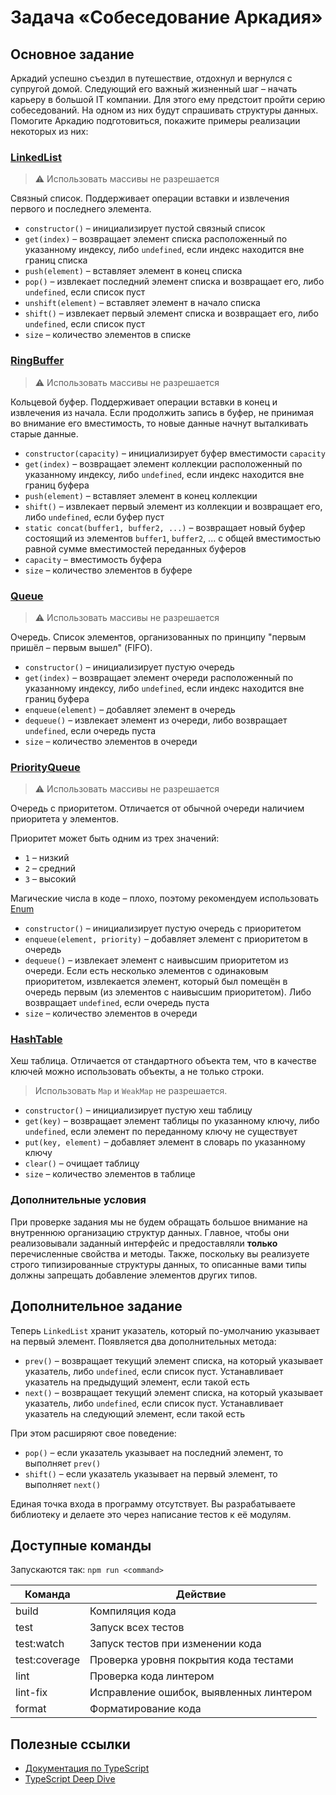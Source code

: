 # Задача «Собеседование Аркадия»

## Основное задание

Аркадий успешно съездил в путешествие, отдохнул и вернулся с супругой домой. Следующий его важный
жизненный шаг – начать карьеру в большой IT компании. Для этого ему предстоит пройти серию собеседований. На одном из них будут спрашивать структуры данных. Помогите Аркадию подготовиться, покажите примеры реализации некоторых из них:

### [LinkedList](https://ru.wikipedia.org/wiki/Связный_список)

> ⚠️ Использовать массивы не разрешается

Связный список. Поддерживает операции вставки и извлечения первого и последнего элемента.

- `constructor()` – инициализирует пустой связный список
- `get(index)` – возвращает элемент списка расположенный по указанному индексу, либо `undefined`, если индекс находится вне границ списка
- `push(element)` – вставляет элемент в конец списка
- `pop()` – извлекает последний элемент списка и возвращает его, либо `undefined`, если список пуст
- `unshift(element)` – вставляет элемент в начало списка
- `shift()` – извлекает первый элемент списка и возвращает его, либо `undefined`, если список пуст
- `size` – количество элементов в списке

### [RingBuffer](https://ru.wikipedia.org/wiki/Кольцевой_буфер)

> ⚠️ Использовать массивы не разрешается

Кольцевой буфер. Поддерживает операции вставки в конец и извлечения из начала. Если продолжить запись в буфер,
не принимая во внимание его вместимость, то новые данные начнут выталкивать старые данные.

- `constructor(capacity)` – инициализирует буфер вместимости `capacity`
- `get(index)` – возвращает элемент коллекции расположенный по указанному индексу, либо `undefined`, если индекс находится вне границ буфера
- `push(element)` – вставляет элемент в конец коллекции
- `shift()` – извлекает первый элемент из коллекции и возвращает его, либо `undefined`, если буфер пуст
- `static concat(buffer1, buffer2, ...)` – возвращает новый буфер состоящий из элементов `buffer1`, `buffer2`, ... с общей вместимостью равной сумме вместимостей переданных буферов
- `capacity` – вместимость буфера
- `size` – количество элементов в буфере

### [Queue](<https://ru.wikipedia.org/wiki/Очередь_(программирование)>)

> ⚠️ Использовать массивы не разрешается

Очередь. Список элементов, организованных по принципу "первым пришёл – первым вышел" (FIFO).

- `constructor()` – инициализирует пустую очередь
- `get(index)` – возвращает элемент очереди расположенный по указанному индексу, либо `undefined`, если индекс находится вне границ буфера
- `enqueue(element)` – добавляет элемент в очередь
- `dequeue()` – извлекает элемент из очереди, либо возвращает `undefined`, если очередь пуста
- `size` – количество элементов в очереди

### [PriorityQueue](<https://ru.wikipedia.org/wiki/Очередь_с_приоритетом_(программирование)>)

> ⚠️ Использовать массивы не разрешается

Очередь с приоритетом. Отличается от обычной очереди наличием приоритета у элементов.

Приоритет может быть одним из трех значений:

- `1` – низкий
- `2` – средний
- `3` – высокий

Магические числа в коде – плохо, поэтому рекомендуем использовать [Enum](https://www.typescriptlang.org/docs/handbook/enums.html)

- `constructor()` – инициализирует пустую очередь с приоритетом
- `enqueue(element, priority)` – добавляет элемент с приоритетом в очередь
- `dequeue()` – извлекает элемент с наивысшим приоритетом из очереди. Если есть несколько элементов с одинаковым приоритетом, извлекается элемент, который был помещён в очередь первым (из элементов с наивысшим приоритетом). Либо возвращает `undefined`, если очередь пуста
- `size` – количество элементов в очереди

### [HashTable](https://ru.wikipedia.org/wiki/Хеш-таблица)

Хеш таблица. Отличается от стандартного объекта тем, что в качестве ключей можно использовать объекты, а не только строки.

> Использовать `Map` и `WeakMap` не разрешается.

- `constructor()` – инициализирует пустую хеш таблицу
- `get(key)` – возвращает элемент таблицы по указанному ключу, либо `undefined`, если элемент по переданному ключу не существует
- `put(key, element)` – добавляет элемент в словарь по указанному ключу
- `clear()` – очищает таблицу
- `size` – количество элементов в таблице

### Дополнительные условия

При проверке задания мы не будем обращать большое внимание на внутреннюю организацию структур данных.
Главное, чтобы они реализовывали заданный интерфейс и предоставляли **только** перечисленные свойства и методы. Также, поскольку вы реализуете строго типизированные структуры данных, то описанные вами типы должны запрещать добавление элементов других типов.

## Дополнительное задание

Теперь `LinkedList` хранит указатель, который по-умолчанию указывает на первый элемент.
Появляется два дополнительных метода:

- `prev()` – возвращает текущий элемент списка, на который указывает указатель, либо `undefined`, если список пуст. Устанавливает указатель на предыдущий элемент, если такой есть
- `next()` – возвращает текущий элемент списка, на который указывает указатель, либо `undefined`, если список пуст. Устанавливает указатель на следующий элемент, если такой есть

При этом расширяют свое поведение:

- `pop()` – если указатель указывает на последний элемент, то выполняет `prev()`
- `shift()` – если указатель указывает на первый элемент, то выполняет `next()`

Единая точка входа в программу отсутствует. Вы разрабатываете библиотеку и делаете это через написание тестов к её модулям.

## Доступные команды

Запускаются так: `npm run <command>`

| Команда       | Действие                                |
| ------------- | --------------------------------------- |
| build         | Компиляция кода                         |
| test          | Запуск всех тестов                      |
| test:watch    | Запуск тестов при изменении кода        |
| test:coverage | Проверка уровня покрытия кода тестами   |
| lint          | Проверка кода линтером                  |
| lint-fix      | Исправление ошибок, выявленных линтером |
| format        | Форматирование кода                     |

## Полезные ссылки

- [Документация по TypeScript](https://www.typescriptlang.org/docs/home.html)
- [TypeScript Deep Dive](https://basarat.gitbooks.io/typescript/)
